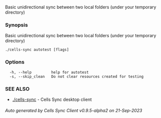 Basic unidirectional sync between two local folders (under your temporary directory)

### Synopsis

Basic unidirectional sync between two local folders (under your temporary directory)

```
./cells-sync autotest [flags]
```

### Options

```
  -h, --help         help for autotest
  -s, --skip_clean   Do not clear resources created for testing
```

### SEE ALSO

* [./cells-sync](./cells-sync)	 - Cells Sync desktop client

###### Auto generated by Cells Sync Client v0.9.5-alpha2 on 21-Sep-2023
